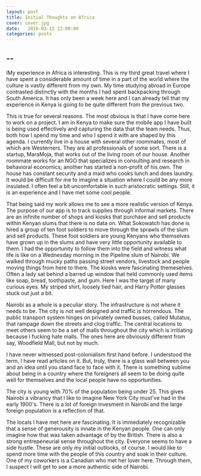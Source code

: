 ```yaml
---
layout: post
title: Initial Thoughts on Africa
cover: cover.jpg
date:   2016-03-12 12:00:00
categories: posts
---
```


## --


IMy experience in Africa is interesting. This is my third great travel where I have spent a considerable amount of time in a part of the world where the culture is vastly different from my own. My time studying abroad in Europe contrasted distinctly with the months I had spent backpacking through South America. It has only been a week here and I can already tell that my experience in Kenya is going to be quite different from the previous two.

This is true for several reasons. The most obvious is that I have come here to work on a project. I am in Kenya to make sure the mobile app I have built is being used effectively and capturing the data that the team needs. Thus, both how I spend my time and who I spend it with are shaped by this agenda. I currently live in a house with several other roommates, most of which are Westerners. They are all professionals of some sort. There is a startup, MaraMoja, that works out of the living room of our house. Another roommate works for an NGO that specializes in consulting and research in behavioral economics; another has started a non-profit of his own. The house has constant security and a maid who cooks lunch and does laundry. It would be difficult for me to imagine a situation where I could be any more insulated. I often feel a bit uncomfortable in such aristocratic settings. Still, it is an experience and I have met some cool people.

That being said my work allows me to see a more realistic version of Kenya. The purpose of our app is to track supplies through informal markets. There are an infinite number of shops and kiosks that purchase and sell products within Kenyan slums that there is no data on. What Sokowatch has done is hired a group of ten foot soldiers to move through the sprawls of the slum and sell products. These foot soldiers are young Kenyans who themselves have grown up in the slums and have very little opportunity available to them. I had the opportunity to follow them into the field and witness what life is like on a Wednesday morning in the Pipeline slum of Nairobi. We walked through mucky paths passing street vendors, livestock and people moving things from here to there. The kiosks were fascinating themeselves. Often a lady sat behind a barred up window that held commonly used items like soap, bread, toothpaste, and gum. Here I was the target of many curious eyes. My striped shirt, loosely tied hair, and Harry Potter glasses stuck out just a bit.

Nairobi as a whole is a peculiar story. The infrastructure is not where it needs to be. The city is not well designed and traffic is horrendous. The public transport system hinges on privately owned busses, called Mutatus, that rampage down the streets and clog traffic. The central locations to meet others seem to be a set of malls throughout the city which is irritiating because I fucking hate malls. The ones here are obviously different from say, Woodfield Mall, but not by much. 

I have never witnessed post-colonialism first hand before. I understood the term, I have read articles on it. But, truly, there is a glass wall between you and an idea until you stand face to face with it. There is something sublime about being in a country where the foreigners all seem to be doing quite well for themselves and the local people have no opportunities.

The city is young with 70% of the population being under 25. This gives Nairobi a vibrancy that I like to imagine New York City must've had in the early 1900's. There is a lot of foreign invesment in Nairobi and the large foreign population is a reflection of that.

The locals I have met here are fascinating. It is immediately recognizable that a sense of generousity is innate in the Kenyan people. One can only imagine how that was taken advantage of by the British. There is also a strong entrepeneurial sense throughout the city. Everyone seems to have a side hustle. These are only my initial outlooks, of course. I would like to spend more time with the people of this country and soak in their culture. One of my coworkers is a Canadian who met her lover here. Through them, I suspect I will get to see a more authentic side of Nairobi. 

